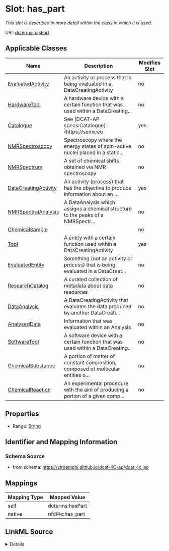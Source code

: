 

# Slot: has_part


_This slot is described in more detail within the class in which it is used._





URI: [dcterms:hasPart](http://purl.org/dc/terms/hasPart)



<!-- no inheritance hierarchy -->





## Applicable Classes

| Name | Description | Modifies Slot |
| --- | --- | --- |
| [EvaluatedActivity](EvaluatedActivity.md) | An activity or process that is being evaluated in a DataCreatingActivity |  no  |
| [HardwareTool](HardwareTool.md) | A hardware device with a certain function that was used within a DataCreating... |  no  |
| [Catalogue](Catalogue.md) | See [DCAT-AP specs:Catalogue](https://semiceu |  yes  |
| [NMRSpectroscopy](NMRSpectroscopy.md) | Spectroscopy where the energy states of spin-active nuclei placed in a static... |  no  |
| [NMRSpectrum](NMRSpectrum.md) | A set of chemical shifts obtained via NMR spectroscopy |  no  |
| [DataCreatingActivity](DataCreatingActivity.md) | An activity (process) that has the objective to produce information about an ... |  yes  |
| [NMRSpectralAnalysis](NMRSpectralAnalysis.md) | A DataAnalysis which assigns a chemical structure to the peaks of a NMRSpectr... |  no  |
| [ChemicalSample](ChemicalSample.md) |  |  no  |
| [Tool](Tool.md) | A entity with a certain function used within a DataCreatingActivity |  yes  |
| [EvaluatedEntity](EvaluatedEntity.md) | Something (not an activity or process) that is being evaluated in a DataCreat... |  no  |
| [ResearchCatalog](ResearchCatalog.md) | A curated collection of metadata about data resources |  no  |
| [DataAnalysis](DataAnalysis.md) | A DataCreatingActivity that evaluates the data produced by another DataCreati... |  no  |
| [AnalysedData](AnalysedData.md) | Information that was evaluated within an Analysis |  no  |
| [SoftwareTool](SoftwareTool.md) | A software device with a certain function that was used within a DataCreating... |  no  |
| [ChemicalSubstance](ChemicalSubstance.md) | A portion of matter of constant composition, composed of molecular entities o... |  no  |
| [ChemicalReaction](ChemicalReaction.md) | An experimental procedure with the aim of producing a portion of a given comp... |  no  |







## Properties

* Range: [String](String.md)





## Identifier and Mapping Information







### Schema Source


* from schema: https://stroemphi.github.io/dcat-4C-ap/dcat_4c_ap




## Mappings

| Mapping Type | Mapped Value |
| ---  | ---  |
| self | dcterms:hasPart |
| native | nfdi4c:has_part |




## LinkML Source

<details>
```yaml
name: has_part
description: This slot is described in more detail within the class in which it is
  used.
from_schema: https://stroemphi.github.io/dcat-4C-ap/dcat_4c_ap
rank: 1000
slot_uri: dcterms:hasPart
alias: has_part
domain_of:
- Catalogue
- DataCreatingActivity
- EvaluatedEntity
- EvaluatedActivity
- Tool
range: string

```
</details>